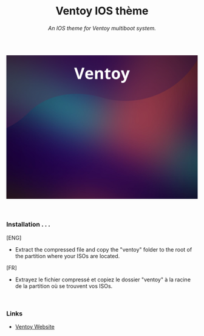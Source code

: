 <br>
<h1 align="center">Ventoy IOS thème </h1>
<h6 align="center">An IOS theme for Ventoy multiboot system.</h6>

<br>
  
<p align="center">
  <img width="900" height="" src="/ventoy/ios-theme/background.png">
</p>

<br>

### Installation . . .

[ENG]
- Extract the compressed file and copy the "ventoy" folder to the root of the partition where your ISOs are located.

[FR]
- Extrayez le fichier compressé et copiez le dossier "ventoy" à la racine de la partition où se trouvent vos ISOs.

<br>

### Links

- [Ventoy Website](https://www.ventoy.net)


<br><br>
